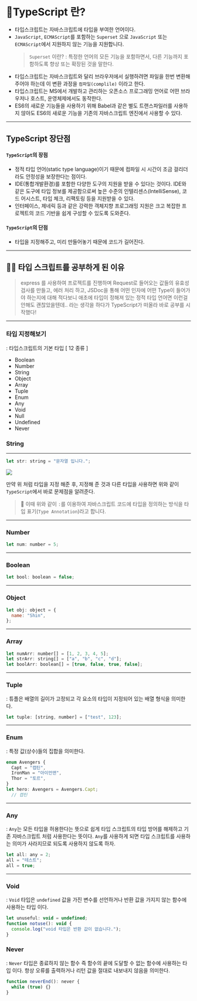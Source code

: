 # 📝TypeScript 란?

- 타입스크립트는 자바스크립트에 타입을 부여한 언어이다.
- `JavaScript`, `ECMAScript`를 포함하는 `Superset` 으로 `JavaScript` 또는 `ECMAScript`에서 지원하지 않는 기능을 지원합니다.
  > `Superset` 이란?
  > : 특정한 언어의 모든 기능을 포함하면서, 다른 기능까지 포함하도록 향상 또는 확장된 것을 말한다.
- 타입스크립트는 자바스크립트와 달리 브라우저에서 실행하려면 파일을 한번 변환해주어야 하는데 이 변환 과정을 `컴파일(complile)` 이라고 한다.
- 타입스크립트는 MS에서 개발하고 관리하는 오픈소스 프로그래밍 언어로 어떤 브라우저나 호스트, 운영체제에서도 동작한다.
- ES6의 새로운 기능들을 사용하기 위해 Babel과 같은 별도 트랜스파일러를 사용하지 않아도 ES6의 새로운 기능을 기존의 자바스크립트 엔진에서 사용할 수 있다.
---

## TypeScript 장단점

#### `TypeScript`의 장점

- 정적 타입 언어(static type language)이기 때문에 컴파일 시 시간이 조금 걸리더라도 안정성을 보장한다는 점이다.
- IDE(통합개발환경)를 포함한 다양한 도구의 지원을 받을 수 있다는 것이다. IDE와 같은 도구에 타입 정보를 제공함으로써 높은 수준의 인텔리센스(IntelliSense), 코드 어시스트, 타입 체크, 리팩토링 등을 지원받을 수 있다.
- 인터페이스, 제네릭 등과 같은 강력한 객체지향 프로그래밍 지원은 크고 복잡한 프로젝트의 코드 기반을 쉽게 구성할 수 있도록 도와준다.

#### `TypeScript`의 단점

- 타입을 지정해주고, 미리 만들어놓기 때문에 코드가 길어진다.

---

## 👨‍🎓 타입 스크립트를 공부하게 된 이유

> express 를 사용하여 프로젝트를 진행하며 Request로 들어오는 값들의 유효성 검사를 만들고, 에러 처리 하고, JSDoc을 통해 어떤 인자에 어떤 Type이 들어가야 하는지에 대해 적다보니 애초에 타입이 정해져 있는 정적 타입 언어면 이런걸 안해도 괜찮았을텐데.. 라는 생각을 하다가 TypeScript가 떠올라 바로 공부를 시작했다!
---

### 타입 지정해보기

: 타입스크립트의 기본 타입 \[ 12 종류 ]

- Boolean
- Number
- String
- Object
- Array
- Tuple
- Enum
- Any
- Void
- Null
- Undefined
- Never

### String

---

```js
let str: string = "문자열 입니다.";
```

![](https://velog.velcdn.com/images/soshin_dev/post/e45076a4-9206-4fec-ae17-05f3ea14198f/image.png)

만약 위 처럼 타입을 지정 해준 후, 지정해 준 것과 다른 타입을 사용하면 위와 같이 `TypeScript`에서 바로 문제점을 알려준다.

> 📌 이때 위와 같이 `:`를 이용하여 자바스크립트 코드에 타입을 정의하는 방식을 타입 표기(`Type Annotation`)라고 합니다.
---

### Number

```js
let num: number = 5;
```

---

### Boolean

```js
let bool: boolean = false;
```

---

### Object

```js
let obj: object = {
  name: "Shin",
};
```

---

### Array

```js
let numArr: number[] = [1, 2, 3, 4, 5];
let strArr: string[] = ["a", "b", "c", "d"];
let boolArr: boolean[] = [true, false, true, false];
```

---

### Tuple

: 튜플은 배열의 길이가 고정되고 각 요소의 타입이 지정되어 있는 배열 형식을 의미한다.

```js
let tuple: [string, number] = ["test", 123];
```

---

### Enum

: 특정 값(상수)들의 집합을 의미한다.

```js
enum Avengers {
  Capt = "캡틴",
  IronMan = "아이언맨",
  Thor = "토르",
}
let hero: Avengers = Avengers.Capt;
  // 캡틴
```

---

### Any

: `Any`는 모든 타입을 허용한다는 뜻으로 쉽게 타입 스크립트의 타입 방어를 해제하고 기존 자바스크립트 처럼 사용한다는 뜻이다.
`Any`를 사용하게 되면 타입 스크립트를 사용하는 의미가 사라지므로 되도록 사용하지 않도록 하자.

```js
let all: any = 2;
all = "테스트";
all = true;
```

---

### Void

: `Void` 타입은 `undefined` 값을 가진 변수를 선언하거나 반환 값을 가지지 않는 함수에 사용하는 타입 이다.

```js
let unuseful: void = undefined;
function notuse(): void {
  console.log("void 타입은 반환 값이 없습니다.");
}
```

### Never

: `Never` 타입은 종료하지 않는 함수 즉 함수의 끝에 도달할 수 없는 함수에 사용하는 타입 이다.
항상 오류를 출력하거나 리턴 값을 절대로 내보내지 않음을 의미한다.

```js
function neverEnd(): never {
  while (true) {}
}
```
